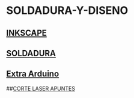 # SOLDADURA-Y-DISENO

## [INKSCAPE](https://github.com/chenbangwei/SOLDADURA-Y-DISENO/blob/main/INKSCAPE.md)

## [SOLDADURA](https://github.com/chenbangwei/SOLDADURA-Y-DISENO/blob/main/SOLDADURA.md)

## [Extra Arduino](https://github.com/chenbangwei/SOLDADURA-Y-DISENO/blob/main/Extra%20Arduino.md)


##[CORTE LASER APUNTES](https://github.com/chenbangwei/SOLDADURA-Y-DISENO/blob/main/CORTE%20LASER.md)
